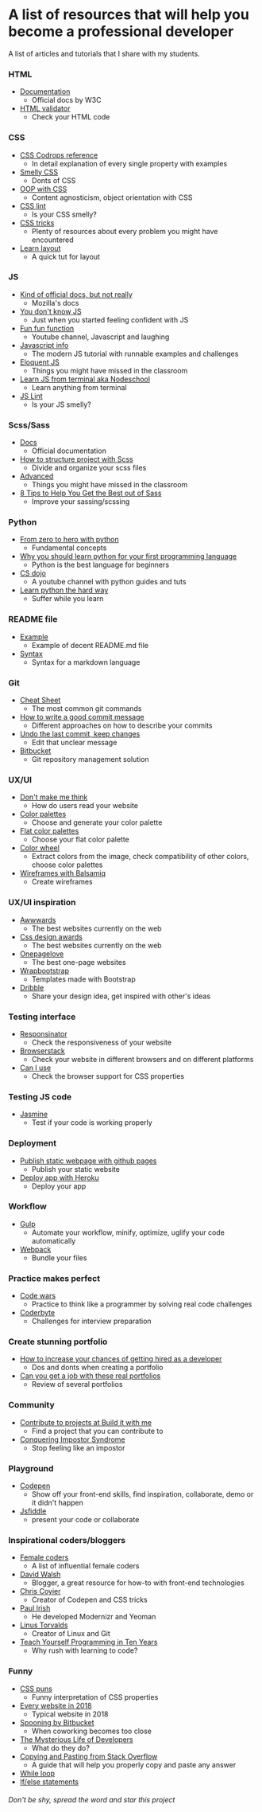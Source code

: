 # A list of resources that will help you become a professional developer

A list of articles and tutorials that I share with my students.

### HTML
* [Documentation](https://www.w3.org/TR/html52/)
  * Official docs by W3C
* [HTML validator](https://validator.w3.org/#validate_by_input)
  * Check your HTML code

### CSS
* [CSS Codrops reference](https://tympanus.net/codrops/css_reference/)
  * In detail explanation of every single property with examples
* [Smelly CSS](https://csswizardry.com/2012/11/code-smells-in-css/)
  * Donts of CSS
* [OOP with CSS](https://www.smashingmagazine.com/2011/12/an-introduction-to-object-oriented-css-oocss/)
  * Content agnosticism, object orientation with CSS
* [CSS lint](http://csslint.net/)
  * Is your CSS smelly?
* [CSS tricks](https://css-tricks.com/)
  * Plenty of resources about every problem you might have encountered
* [Learn layout](http://learnlayout.com/)
  * A quick tut for layout

### JS
* [Kind of official docs, but not really](https://developer.mozilla.org/bm/docs/Web/JavaScript)
  * Mozilla's docs
* [You don't know JS](https://github.com/getify/You-Dont-Know-JS)
  * Just when you started feeling confident with JS
* [Fun fun function](https://www.youtube.com/channel/UCO1cgjhGzsSYb1rsB4bFe4Q)
  * Youtube channel, Javascript and laughing
* [Javascript info](https://javascript.info/)
  * The modern JS tutorial with runnable examples and challenges
* [Eloquent JS](https://eloquentjavascript.net/)
  * Things you might have missed in the classroom
* [Learn JS from terminal aka Nodeschool](https://nodeschool.io/)
  * Learn anything from terminal
* [JS Lint](https://www.jslint.com/)
  * Is your JS smelly?


### Scss/Sass
* [Docs](https://sass-lang.com/)
  * Official documentation
* [How to structure project with Scss](http://thesassway.com/beginner/how-to-structure-a-sass-project)
  * Divide and organize your scss files
* [Advanced](https://gist.github.com/jareware/4738651)
  * Things you might have missed in the classroom
* [8 Tips to Help You Get the Best out of Sass](https://www.sitepoint.com/8-tips-help-get-best-sass/)
  * Improve your sassing/scssing

### Python
* [From zero to hero with python](https://medium.com/the-renaissance-developer/learning-python-from-zero-to-hero-8ceed48486d5)
  * Fundamental concepts
* [Why you should learn python for your first programming language](why-you-should-learn-python-for-your-first-programming-language-da770a759e87)
  * Python is the best language for beginners
* [CS dojo](https://www.youtube.com/channel/UCxX9wt5FWQUAAz4UrysqK9A)
  * A youtube channel with python guides and tuts
* [Learn python the hard way](https://www.souravsengupta.com/cds2015/python/LPTHW.pdf)
  * Suffer while you learn

### README file
* [Example](https://gist.github.com/tonkec/e0393f6f1aff07326ef4450874626778)
  * Example of decent README.md file
* [Syntax](https://daringfireball.net/projects/markdown/)
  * Syntax for a markdown language

### Git
* [Cheat Sheet](https://services.github.com/on-demand/downloads/github-git-cheat-sheet.pdf)
  * The most common git commands
* [How to write a good commit message](https://chris.beams.io/posts/git-commit/)
  * Different approaches on how to describe your commits
* [Undo the last commit, keep changes](https://stackoverflow.com/questions/927358/how-do-i-undo-the-most-recent-commits-in-git)
  * Edit that unclear message
* [Bitbucket](https://bitbucket.org)
  * Git repository management solution 

### UX/UI
* [Don't make me think](https://www.amazon.com/Dont-Make-Me-Think-Usability/dp/0321344758)
  * How do users read your website
* [Color palettes](https://coolors.co/)
  * Choose and generate your color palette
* [Flat color palettes](https://flatuicolors.com/)
  * Choose your flat color palette
* [Color wheel](https://color.adobe.com/create/color-wheel/)
  * Extract colors from the image, check compatibility of other colors, choose color palettes
* [Wireframes with Balsamiq](https://balsamiq.com/)
  * Create wireframes

### UX/UI inspiration 
* [Awwwards](https://www.awwwards.com/)
  * The best websites currently on the web
* [Css design awards](https://www.cssdesignawards.com/)
  * The best websites currently on the web
* [Onepagelove](https://onepagelove.com/)
  * The best one-page websites
* [Wrapbootstrap](http://wrapbootstrap.com)
  * Templates made with Bootstrap
* [Dribble](https://dribbble.com/)
  * Share your design idea, get inspired with other's ideas

### Testing interface
* [Responsinator](https://www.responsinator.com/)
  * Check the responsiveness of your website
* [Browserstack](https://www.browserstack.com/)
  * Check your website in different browsers and on different platforms
* [Can I use](https://caniuse.com/)
  * Check the browser support for CSS properties

### Testing JS code
* [Jasmine](https://jasmine.github.io/)
  * Test if your code is working properly

### Deployment
* [Publish static webpage with github pages](https://pages.github.com/)
  * Publish your static website
* [Deploy app with Heroku](https://dashboard.heroku.com/)
  * Deploy your app

### Workflow
* [Gulp](https://gulpjs.com/)
  * Automate your workflow, minify, optimize, uglify your code automatically
* [Webpack](https://webpack.js.org/)
  * Bundle your files

### Practice makes perfect
* [Code wars](https://www.codewars.com/)
  * Practice to think like a programmer by solving real code challenges
* [Coderbyte](https://coderbyte.com/)
  * Challenges for interview preparation

### Create stunning portfolio
* [How to increase your chances of getting hired as a developer](https://medium.com/@jamsusmaximus/how-to-increase-your-chances-of-getting-hired-as-a-developer-a1be5008883c#.qv3c0hzo7)
  * Dos and donts when creating a portfolio
* [Can you get a job with these real portfolios](https://www.youtube.com/watch?v=AZUxfJ9PvoM&t=363s)
  * Review of several portfolios

### Community
* [Contribute to projects at Build it with me](http://www.builditwithme.com/)
  * Find a project that you can contribute to
* [Conquering Impostor Syndrome](https://davidwalsh.name/conquering-impostor-syndrome)
  * Stop feeling like an impostor

### Playground
* [Codepen](http://codepen.io/)
  * Show off your front-end skills, find inspiration, collaborate, demo or it didn't happen
* [Jsfiddle](https://jsfiddle.net/)
  * present your code or collaborate 

### Inspirational coders/bloggers
* [Female coders](https://gist.github.com/tonkec/5d5b1782738e0130259d)
  * A list of influential female coders
* [David Walsh](https://davidwalsh.name/)
  * Blogger, a great resource for how-to with front-end technologies
* [Chris Coyier](https://chriscoyier.net/)
  * Creator of Codepen and CSS tricks
* [Paul Irish](https://github.com/paulirish)
  * He developed Modernizr and Yeoman 
* [Linus Torvalds](https://github.com/torvalds)
  * Creator of Linux and Git
* [Teach Yourself Programming in Ten Years](http://norvig.com/21-days.html)
  * Why rush with learning to code?

### Funny
* [CSS puns](https://saijogeorge.com/css-puns/)
  * Funny interpretation of CSS properties
* [Every website in 2018](https://codepen.io/cobra_winfrey/full/MPqvwg/)
  * Typical website in 2018
* [Spooning by Bitbucket](https://www.youtube.com/watch?v=dYBjVTMUQY0)
  * When coworking becomes too close
* [The Mysterious Life of Developers](https://www.youtube.com/watch?v=ocwnns57cYQ)
  * What do they do?
* [Copying and Pasting from Stack Overflow](https://www.goodreads.com/book/show/29437996-copying-and-pasting-from-stack-overflow)
  * A guide that will help you properly copy and paste any answer
* [While loop](https://img.devrant.com/devrant/rant/r_336375_CA5gj.jpg)
* [If/else statements](https://i.pinimg.com/originals/4f/80/db/4f80dbdfddc683e839b196f5b3ead5ad.jpg)

###### Don't be shy, spread the word and star this project
